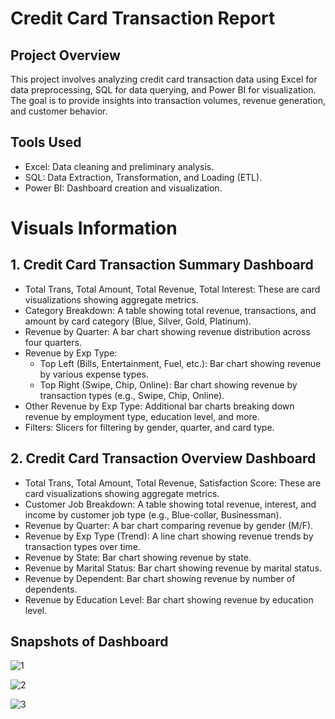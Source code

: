# Credit Card Transaction Report 

## Project Overview

This project involves analyzing credit card transaction data using Excel for data preprocessing, SQL for data querying, and Power BI for visualization. 
The goal is to provide insights into transaction volumes, revenue generation, and customer behavior.

## Tools Used
- Excel: Data cleaning and preliminary analysis.
- SQL: Data Extraction, Transformation, and Loading (ETL).
- Power BI: Dashboard creation and visualization.

# Visuals Information

## 1. Credit Card Transaction Summary Dashboard

- Total Trans, Total Amount, Total Revenue, Total Interest: These are card visualizations showing aggregate metrics.
- Category Breakdown: A table showing total revenue, transactions, and amount by card category (Blue, Silver, Gold, Platinum).
- Revenue by Quarter: A bar chart showing revenue distribution across four quarters.
- Revenue by Exp Type:
  - Top Left (Bills, Entertainment, Fuel, etc.): Bar chart showing revenue by various expense types.
  - Top Right (Swipe, Chip, Online): Bar chart showing revenue by transaction types (e.g., Swipe, Chip, Online).
- Other Revenue by Exp Type: Additional bar charts breaking down revenue by employment type, education level, and more.
- Filters: Slicers for filtering by gender, quarter, and card type.

## 2. Credit Card Transaction Overview Dashboard

- Total Trans, Total Amount, Total Revenue, Satisfaction Score: These are card visualizations showing aggregate metrics.
- Customer Job Breakdown: A table showing total revenue, interest, and income by customer job type (e.g., Blue-collar, Businessman).
- Revenue by Quarter: A bar chart comparing revenue by gender (M/F).
- Revenue by Exp Type (Trend): A line chart showing revenue trends by transaction types over time.
- Revenue by State: Bar chart showing revenue by state.
- Revenue by Marital Status: Bar chart showing revenue by marital status.
- Revenue by Dependent: Bar chart showing revenue by number of dependents.
- Revenue by Education Level: Bar chart showing revenue by education level.


## Snapshots of Dashboard
![1](https://github.com/user-attachments/assets/590f03cb-f142-4ff8-8528-3e35fa10fc77)

![2](https://github.com/user-attachments/assets/aed8b6d8-208b-4c2f-9f3a-89345e88b2a0)

![3](https://github.com/user-attachments/assets/716c809b-66ca-457b-ad6d-f9774f848cf5)

